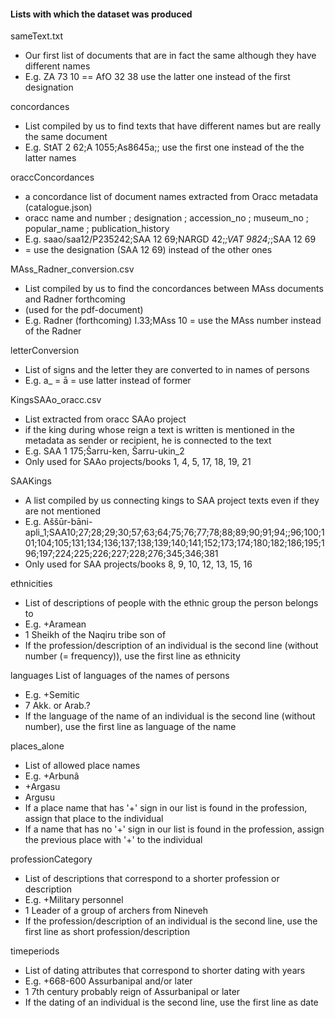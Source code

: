 #### Lists with which the dataset was produced

sameText.txt
* Our first list of documents that are in fact the same although they have different names
* E.g. ZA 73 10 == AfO 32 38 use the latter one instead of the first designation
	
concordances
* List compiled by us to find texts that have different names but are really the same document
* E.g. StAT 2 62;A 1055;As8645a;; use the first one instead of the the latter names
	
oraccConcordances
* a concordance list of document names extracted from Oracc metadata (catalogue.json)
* oracc name and number ; designation ; accession_no ; museum_no ; popular_name ; publication_history
* E.g. saao/saa12/P235242;SAA 12 69;NARGD 42;_;VAT 9824;_;SAA 12 69
* = use the designation (SAA 12 69) instead of the other ones

MAss_Radner_conversion.csv
* List compiled by us to find the concordances between MAss documents and Radner forthcoming 
* (used for the pdf-document)
* E.g. Radner (forthcoming) I.33;MAss 10  = use the MAss number instead of the Radner

letterConversion
* List of signs and the letter they are converted to in names of persons
* E.g. a_ = ā = use latter instead of former

KingsSAAo_oracc.csv
* List extracted from oracc SAAo project
* if the king during whose reign a text is written is mentioned in the metadata as sender or recipient, he is connected to the text
* E.g. SAA 1 175;Šarru-ken, Šarru-ukin_2
* Only used for SAAo projects/books 1, 4, 5, 17, 18, 19, 21

SAAKings
* A list compiled by us connecting kings to SAA project texts even if they are not mentioned
* E.g. Aššūr-bāni-apli_1;SAA10;27;28;29;30;57;63;64;75;76;77;78;88;89;90;91;94;;96;100;101;104;105;131;134;136;137;138;139;140;141;152;173;174;180;182;186;195;196;197;224;225;226;227;228;276;345;346;381
* Only used for SAA projects/books 8, 9, 10, 12, 13, 15, 16

ethnicities
* List of descriptions of people with the ethnic group the person belongs to
* E.g. +Aramean
* 1 Sheikh of the Naqiru tribe son of
* If the profession/description of an individual is the second line (without number (= frequency)), use the first line as ethnicity

languages
List of languages of the names of persons
* E.g. +Semitic
* 7 Akk. or Arab.?
* If the language of the name of an individual is the second line (without number), use the first line as language of the name

places_alone
* List of allowed place names
* E.g. 	+Arbunâ
* +Argasu
* Argusu
* If a place name that has '+' sign in our list is found in the profession, assign that place to the individual
* If a name that has no '+' sign in our list is found in the profession, assign the previous place with '+' to the individual

professionCategory
* List of descriptions that correspond to a shorter profession or description
* E.g. +Military personnel
* 1 Leader of a group of archers from Nineveh
* If the profession/description of an individual is the second line, use the first line as short profession/description

timeperiods
* List of dating attributes that correspond to shorter dating with years
* E.g. +668-600 Assurbanipal and/or later
* 1 7th century probably reign of Assurbanipal or later
* If the dating of an individual is the second line, use the first line as date

